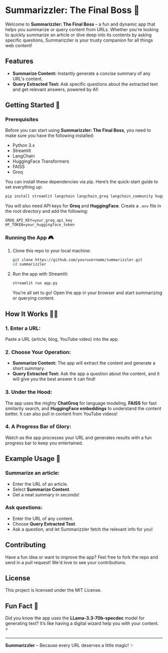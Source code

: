 
# Summarizzler: The Final Boss 🦜

Welcome to **Summarizzler: The Final Boss** – a fun and dynamic app that helps you summarize or query content from URLs. Whether you're looking to quickly summarize an article or dive deep into its contents by asking specific questions, Summarizzler is your trusty companion for all things web content!

## Features

- **Summarize Content:** Instantly generate a concise summary of any URL's content.
- **Query Extracted Text:** Ask specific questions about the extracted text and get relevant answers, powered by AI!

## Getting Started 🚀

### Prerequisites

Before you can start using **Summarizzler: The Final Boss**, you need to make sure you have the following installed:

- Python 3.x
- Streamlit
- LangChain
- HuggingFace Transformers
- FAISS
- Groq

You can install these dependencies via pip. Here’s the quick-start guide to set everything up:

```bash
pip install streamlit langchain langchain_groq langchain_community huggingface-hub faiss-cpu beautifulsoup4 requests python-dotenv
```

You will also need API keys for **Groq** and **HuggingFace**. Create a `.env` file in the root directory and add the following:

```plaintext
GROQ_API_KEY=your_groq_api_key
HF_TOKEN=your_huggingface_token
```

### Running the App 🎮

1. Clone this repo to your local machine:
   ```bash
   git clone https://github.com/yourusername/summarizzler.git
   cd summarizzler
   ```

2. Run the app with Streamlit:
   ```bash
   streamlit run app.py
   ```

   You’re all set to go! Open the app in your browser and start summarizing or querying content.

## How It Works 🧙🏻

### 1. **Enter a URL:**
   Paste a URL (article, blog, YouTube video) into the app.

### 2. **Choose Your Operation:**
   - **Summarize Content:** The app will extract the content and generate a short summary.
   - **Query Extracted Text:** Ask the app a question about the content, and it will give you the best answer it can find!

### 3. **Under the Hood:**
   The app uses the mighty **ChatGroq** for language modeling, **FAISS** for fast similarity search, and **HuggingFace embeddings** to understand the content better. It can also pull in content from YouTube videos!

### 4. **A Progress Bar of Glory:**
   Watch as the app processes your URL and generates results with a fun progress bar to keep you entertained.

## Example Usage 🤖

### Summarize an article:

- Enter the URL of an article.
- Select **Summarize Content**.
- Get a neat summary in seconds!

### Ask questions:

- Enter the URL of any content.
- Choose **Query Extracted Text**.
- Ask a question, and let Summarizzler fetch the relevant info for you!

## Contributing

Have a fun idea or want to improve the app? Feel free to fork the repo and send in a pull request! We'd love to see your contributions.

## License

This project is licensed under the MIT License.

## Fun Fact 🎉

Did you know the app uses the **LLama-3.3-70b-specdec** model for generating text? It’s like having a digital wizard help you with your content. ⚡

---

**Summarizzler** – Because every URL deserves a little magic! ✨
